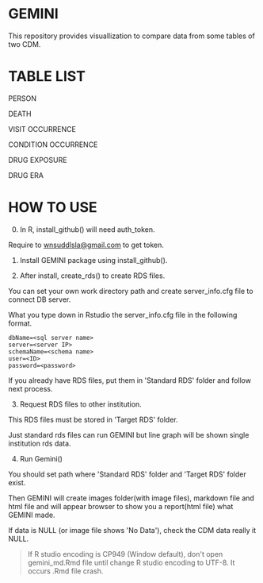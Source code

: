 # GEMINI

This repository provides visuallization to compare data from some tables of two CDM.

# TABLE LIST

PERSON

DEATH

VISIT OCCURRENCE

CONDITION OCCURRENCE

DRUG EXPOSURE

DRUG ERA

# HOW TO USE

0. In R, install_github() will need auth_token.

Require to wnsuddlsla@gmail.com to get token.

1. Install GEMINI package using install_github().

2. After install, create_rds() to create RDS files.

You can set your own work directory path and create server_info.cfg file to connect DB server.

What you type down in Rstudio the server_info.cfg file in the following format.


```
dbName=<sql server name>
server=<server IP>
schemaName=<schema name>
user=<ID>
password=<password>
```

If you already have RDS files, put them in 'Standard RDS' folder and follow next process.

3. Request RDS files to other institution.

This RDS files must be stored in 'Target RDS' folder.

Just standard rds files can run GEMINI but line graph will be shown single institution rds data.
  
4. Run Gemini()

You should set path where 'Standard RDS' folder and 'Target RDS' folder exist.

Then GEMINI will create images folder(with image files), markdown file and html file and will appear browser to show you a report(html file) what GEMINI made.

If data is NULL (or image file shows 'No Data'), check the CDM data really it NULL.

> If R studio encoding is CP949 (Window default), don't open gemini_md.Rmd file until change R studio encoding to UTF-8. It occurs .Rmd file crash.
